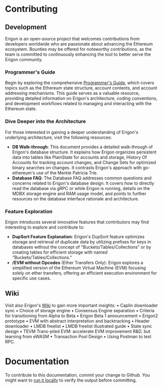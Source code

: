 # Contributing

## Development

Erigon is an open-source project that welcomes contributions from developers worldwide who are passionate about advancing the Ethereum ecosystem. Bounties may be offered for noteworthy contributions, as the team is committed to continuously enhancing the tool to better serve the Erigon community.

### Programmer's Guide

Begin by exploring the comprehensive [Programmer's Guide](https://github.com/ledgerwatch/erigon/blob/devel/docs/programmers_guide/guide.md), which covers topics such as the Ethereum state structure, account contents, and account addressing mechanisms. This guide serves as a valuable resource, providing detailed information on Erigon's architecture, coding conventions, and development workflows related to managing and interacting with the Ethereum state.

### Dive Deeper into the Architecture

For those interested in gaining a deeper understanding of Erigon's underlying architecture, visit the following resources:
- **DB Walk-through**: This document provides a detailed walk-through of Erigon's database structure. It explains how Erigon organizes persistent data into tables like PlainState for accounts and storage, History Of Accounts for tracking account changes, and Change Sets for optimized binary searches on changes. It contrasts Erigon's approach with go-ethereum's use of the Merkle Patricia Trie.
- **Database FAQ**: The Database FAQ addresses common questions and concerns related to Erigon's database design. It covers how to directly read the database via gRPC or while Erigon is running, details on the MDBX storage engine and RAM usage model, and points to further resources on the database interface rationale and architecture.

### Feature Exploration
Erigon introduces several innovative features that contributors may find interesting to explore and contribute to:
- **DupSort Feature Explanation**: Erigon's DupSort feature optimizes storage and retrieval of duplicate data by utilizing prefixes for keys in databases without the concept of "Buckets/Tables/Collections" or by creating tables for efficient storage with named "Buckets/Tables/Collections."
- **/EVM without Opcodes** (Ether Transfers Only): Erigon explores a simplified version of the Ethereum Virtual Machine (EVM) focusing solely on ether transfers, offering an efficient execution environment for specific use cases.

## Wiki

Visit also Erigon's [Wiki](https://github.com/ledgerwatch/erigon/wiki) to gain more important insights:
• Caplin downloader sync
• Choice of storage engine
• Consensus Engine separation
• Criteria for transitioning from Alpha to Beta
• Erigon Beta 1 announcement
• Erigon2 prototype
• EVM with abstract interpretation and backtracking
• Header downloader
• LMDB freelist
• LMDB freelist illustrated guide
• State sync design
• TEVM Trans-piled EVM: accelerate EVM improvement R&D, but learning from eWASM
• Transaction Pool Design
• Using Postman to test RPC.

# Documentation

To contribute to this documentation, commit your change to Github. You might want to [run it locally](/about.md/#run-it-locally) to verify the output before committing.
